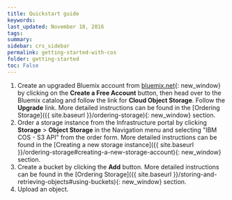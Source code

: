 ```yaml
---
title: Quickstart guide
keywords: 
last_updated: November 18, 2016
tags:
summary: 
sidebar: crs_sidebar
permalink: getting-started-with-cos
folder: getting-started
toc: False
---
```


1.  Create an upgraded Bluemix account from [bluemix.net](https://bluemix.net){: new_window} by clicking on the **Create a Free Account** button, then head over to the Bluemix catalog and follow the link for **Cloud Object Storage**. Follow the **Upgrade** link. More detailed instructions can be found in the [Ordering Storage]({{ site.baseurl }}/ordering-storage){: new_window} section.
2.  Order a storage instance from the Infrastructure portal by clicking **Storage** > **Object Storage** in the Navigation menu and selecting "IBM COS - S3 API" from the order form. More detailed instructions can be found in the [Creating a new storage instance]({{ site.baseurl }}/ordering-storage#creating-a-new-storage-account){: new_window} section.
3.  Create a bucket by clicking the **Add** button. More detailed instructions can be found in the [Ordering Storage]({{ site.baseurl }}/storing-and-retrieving-objects#using-buckets){: new_window} section.
4.  Upload an object.

